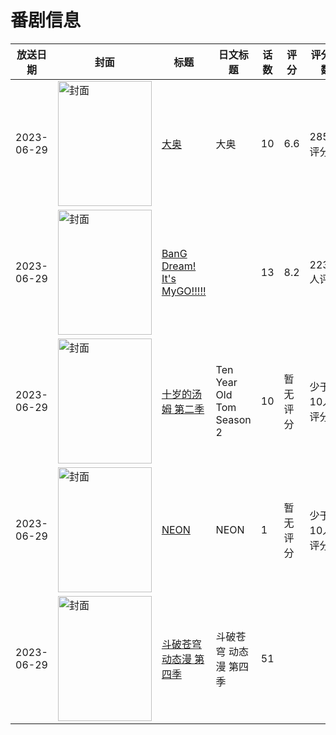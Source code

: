 # 番剧信息

|放送日期|封面|标题|日文标题|话数|评分|评分人数|
|---|---|---|---|---|---|---|
|2023-06-29|<img src="//lain.bgm.tv/pic/cover/c/85/48/425986_mjjya.jpg" alt="封面" style="width:150px;height:200px;object-fit:cover;">|[大奥](https://bangumi.tv/subject/425986)|大奥|10|6.6|285人评分|
|2023-06-29|<img src="//lain.bgm.tv/pic/cover/c/e7/a7/428735_1v11n.jpg" alt="封面" style="width:150px;height:200px;object-fit:cover;">|[BanG Dream! It's MyGO!!!!!](https://bangumi.tv/subject/428735)||13|8.2|22394人评分|
|2023-06-29|<img src="//lain.bgm.tv/pic/cover/c/9a/80/441661_Vip7s.jpg" alt="封面" style="width:150px;height:200px;object-fit:cover;">|[十岁的汤姆 第二季](https://bangumi.tv/subject/441661)|Ten Year Old Tom Season 2|10|暂无评分|少于10人评分|
|2023-06-29|<img src="//lain.bgm.tv/pic/cover/c/77/9c/446172_aZxpo.jpg" alt="封面" style="width:150px;height:200px;object-fit:cover;">|[NEON](https://bangumi.tv/subject/446172)|NEON|1|暂无评分|少于10人评分|
|2023-06-29|<img src="//lain.bgm.tv/pic/cover/c/29/69/516648_4pV04.jpg" alt="封面" style="width:150px;height:200px;object-fit:cover;">|[斗破苍穹 动态漫 第四季](https://bangumi.tv/subject/516648)|斗破苍穹 动态漫 第四季|51|||
